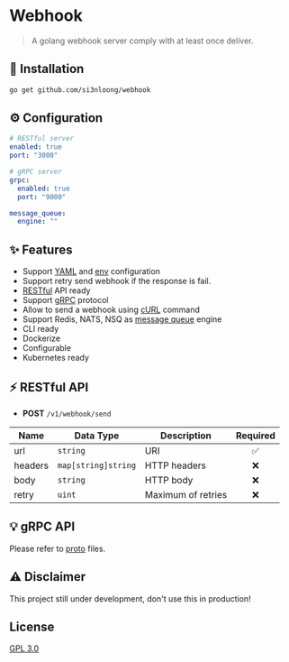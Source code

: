# Webhook

> A golang webhook server comply with at least once deliver.

## 🔨 Installation

```bash
go get github.com/si3nloong/webhook
```

## ⚙️ Configuration

```yaml
# RESTful server
enabled: true
port: "3000"

# gRPC server
grpc:
  enabled: true
  port: "9000"

message_queue:
  engine: ""
```

## ✨ Features

- Support [YAML](https://yaml.org/) and [env](https://en.wikipedia.org/wiki/Env) configuration
- Support retry send webhook if the response is fail.
- [RESTful](https://en.wikipedia.org/wiki/Representational_state_transfer) API ready
- Support [gRPC](https://grpc.io/) protocol
- Allow to send a webhook using [cURL](https://curl.se/) command
- Support Redis, NATS, NSQ as [message queue](https://en.wikipedia.org/wiki/Message_queue) engine
- CLI ready
- Dockerize
- Configurable
- Kubernetes ready

## ⚡️ RESTful API

- **POST** `/v1/webhook/send`

| Name    | Data Type           | Description        | Required |
| ------- | ------------------- | ------------------ | :------: |
| url     | `string`            | URI                |    ✅    |
| headers | `map[string]string` | HTTP headers       |    ❌    |
| body    | `string`            | HTTP body          |    ❌    |
| retry   | `uint`              | Maximum of retries |    ❌    |

## 💡 gRPC API

Please refer to [proto](/grpc/api) files.

## ⚠️ Disclaimer

This project still under development, don't use this in production!

## License

[GPL 3.0](https://www.gnu.org/licenses/gpl-3.0.html)
